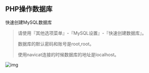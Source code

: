 ## PHP操作数据库

快速创建MySQL数据库

> 请使用『其他选项菜单』-『MySQL设置』-『快速创建数据库』。
>
> 数据库的默认密码和账号是root,root。
>
> 使用navicat连接的时候数据库的地址是localhost。

![img](http://www.phpstudy.net/img/image/20131218143252_48095.jpg)